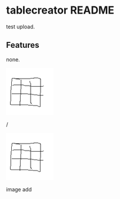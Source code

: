 # tablecreator README

test upload.



## Features

none.

![](app.png)

/

![](https://github.com/clover-plpl/test/blob/master/app.png)

image add
